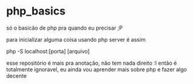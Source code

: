 # php_basics
só o basicão de php pra quando eu precisar ;P

para inicializar alguma coisa usando php server é assim

 php -S localhost:[porta] [arquivo]

 esse repositório é mais pra anotação, não tem nada direito :I então é totalmente ignoravel, eu ainda vou aprender mais sobre php e fazer algo decente
